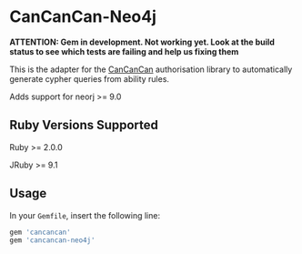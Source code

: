 # CanCanCan-Neo4j

**ATTENTION: Gem in development. Not working yet. Look at the build status to see which tests are failing and help us fixing them** 



This is the adapter for the [CanCanCan](https://github.com/CanCanCommunity/cancancan) authorisation
library to automatically generate cypher queries from ability rules.

Adds support for neorj >= 9.0

## Ruby Versions Supported

Ruby >= 2.0.0

JRuby >= 9.1

## Usage

In your `Gemfile`, insert the following line:

```ruby
gem 'cancancan'
gem 'cancancan-neo4j'
```
